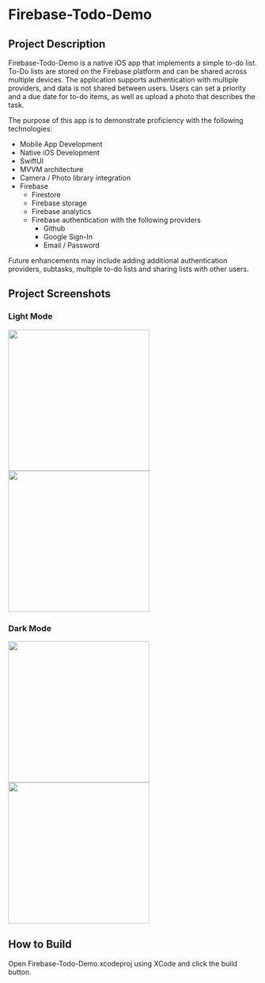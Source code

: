 # Firebase-Todo-Demo

## Project Description
  Firebase-Todo-Demo is a native iOS app that implements a simple to-do list.  To-Do lists are stored on the Firebase platform and can be shared across multiple devices.  The application supports authentication with multiple providers, and data is not shared between users.  Users can set a priority and a due date for to-do items, as well as upload a photo that describes the task.  
 
  The purpose of this app is to demonstrate proficiency with the following technologies:
  * Mobile App Development
  * Native iOS Development
  * SwiftUI
  * MVVM architecture
  * Camera / Photo library integration
  * Firebase
     - Firestore
     - Firebase storage
     - Firebase analytics
     - Firebase authentication with the following providers
        * Github
        * Google Sign-In
        * Email / Password
  


  Future enhancements may include adding additional authentication providers, subtasks, multiple to-do lists and sharing lists with other users.
  
## Project Screenshots
### Light Mode

<img src="https://github.com/user-attachments/assets/a01dfb21-2788-4256-8c11-db41e7d04e62" width="285px" align="center">
<img src="https://github.com/user-attachments/assets/54dc9771-2ced-4af7-ac50-cf53368f84e0" width="285px" align="center">

### Dark Mode
<img src="https://github.com/user-attachments/assets/597801b4-228a-452a-8b12-13d06b2d2533" width="285px" align="center">
<img src="https://github.com/user-attachments/assets/19b3fb85-ad0a-4e0f-9664-8d9318bc6283"  width="285px" align="center">

## How to Build
 Open Firebase-Todo-Demo.xcodeproj using XCode and click the build button.
